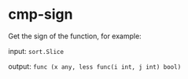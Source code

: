 # cmp-sign

Get the sign of the function, for example:

input:
`sort.Slice`


output:
`func (x any, less func(i int, j int) bool)`
